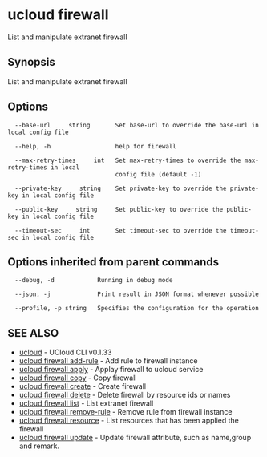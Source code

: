 # ucloud firewall

List and manipulate extranet firewall

## Synopsis

List and manipulate extranet firewall

## Options

```
  --base-url     string       Set base-url to override the base-url in local config file 

  --help, -h                  help for firewall 

  --max-retry-times     int   Set max-retry-times to override the max-retry-times in local
                              config file (default -1) 

  --private-key     string    Set private-key to override the private-key in local config file 

  --public-key     string     Set public-key to override the public-key in local config file 

  --timeout-sec     int       Set timeout-sec to override the timeout-sec in local config file 

```

## Options inherited from parent commands

```
  --debug, -d            Running in debug mode 

  --json, -j             Print result in JSON format whenever possible 

  --profile, -p string   Specifies the configuration for the operation 

```

## SEE ALSO

* [ucloud](cli/cmd/ucloud)	 - UCloud CLI v0.1.33
* [ucloud firewall add-rule](cli/cmd/ucloud/firewall/add-rule)	 - Add rule to firewall instance
* [ucloud firewall apply](cli/cmd/ucloud/firewall/apply)	 - Applay firewall to ucloud service
* [ucloud firewall copy](cli/cmd/ucloud/firewall/copy)	 - Copy firewall
* [ucloud firewall create](cli/cmd/ucloud/firewall/create)	 - Create firewall
* [ucloud firewall delete](cli/cmd/ucloud/firewall/delete)	 - Delete firewall by resource ids or names
* [ucloud firewall list](cli/cmd/ucloud/firewall/list)	 - List extranet firewall
* [ucloud firewall remove-rule](cli/cmd/ucloud/firewall/remove-rule)	 - Remove rule from firewall instance
* [ucloud firewall resource](cli/cmd/ucloud/firewall/resource)	 - List resources that has been applied the firewall
* [ucloud firewall update](cli/cmd/ucloud/firewall/update)	 - Update firewall attribute, such as name,group and remark.

